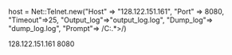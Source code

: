 host = Net::Telnet.new("Host" => "128.122.151.161", "Port" => 8080, "Timeout"=>25, "Output_log"=>"output_log.log", "Dump_log"=> "dump_log.log", "Prompt"=> /C:.*>/)

128.122.151.161 8080